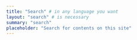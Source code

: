 ```yaml
---
title: "Search" # in any language you want
layout: "search" # is necessary
summary: "search"
placeholder: "Search for contents on this site"
---
```

